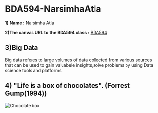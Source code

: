 # BDA594-NarsimhaAtla

**1) Name :** Narsimha Atla

**2)The canvas URL to the BDA594 class :** [BDA594](https://sdsu.instructure.com/courses/162125)

## 3)Big Data
Big data referes to large volumes of data collected from various sources that can be used to gain valuabele insights,solve problems by using Data science tools and platforms
## 4) "Life is a box of chocolates". (Forrest Gump(1994))
![Chocolate box](https://github.com/user-attachments/assets/e8c13f4b-ed9a-4498-8260-8b08fa55baaa)
